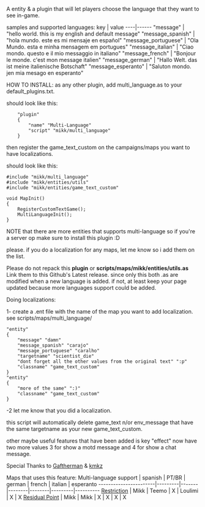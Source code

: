 A entity & a plugin that will let players choose the language that they want to see in-game.

samples and supported languages:
key | value
----|------
"message" | "hello world. this is my english and default message"
"message_spanish" | "hola mundo. este es mi mensaje en español"
"message_portuguese" | "Ola Mundo. esta e minha mensagem em portugues"
"message_italian" | "Ciao mondo. questo e il mio messaggio in italiano"
"message_french" | "Bonjour le monde. c'est mon message italien"
"message_german" | "Hallo Welt. das ist meine italienische Botschaft"
"message_esperanto" | "Saluton mondo. jen mia mesago en esperanto"

HOW TO INSTALL:
as any other plugin, add multi_language.as to your default_plugins.txt. 

should look like this:
```
	"plugin"
	{
		"name" "Multi-Language"
		"script" "mikk/multi_language"
	}
```

then register the game_text_custom on the campaigns/maps you want to have localizations. 

should look like this:
```angelscript
#include "mikk/multi_language"
#include "mikk/entities/utils"
#include "mikk/entities/game_text_custom"

void MapInit()
{
	RegisterCustomTextGame();
	MultiLanguageInit();
}
```
NOTE that there are more entities that supports multi-language so if you're a server op make sure to install this plugin :D

please. if you do a localization for any maps, let me know so i add them on the list.

Please do not repack this **plugin** or **scripts/maps/mikk/entities/utils.as**
Link them to this Github's Latest release. since only this both .as are modified when a new language is added.
if not, at least keep your page updated because more languages support could be added.


Doing localizations:

1-	create a .ent file with the name of the map you want to add localization.
		see scripts/maps/multi_language/
```angelscript
"entity"
{
	"message" "damn"
	"message_spanish" "carajo"
	"message_portuguese" "caralho"
	"targetname" "scientist_die"
	"dont forget all the other values from the original text" ":p"
	"classname" "game_text_custom"
}
"entity"
{
	"more of the same" ":)"
	"classname" "game_text_custom"
}
```

-2 let me know that you did a localization.

this script will automatically delete game_text n/or env_message that have the same targetname as your new game_text_custom.

other maybe useful features that have been added is key "effect" now have two more values 3 for show a motd message and 4 for show a chat message.

Special Thanks to [Gaftherman](https://github.com/Gaftherman) & [kmkz](https://github.com/kmkz27)

Maps that uses this feature:
Multi-language support | spanish | PT/BR | german | french | italian | esperanto
-----------------------|---------|-------|--------|--------|---------|----------
[Restriction](http://scmapdb.com/map:restriction) | Mikk | Teemo | X | Loulimi | X | X
[Residual Point](http://scmapdb.com/map:residual-point) | Mikk | Mikk | X | X | X | X